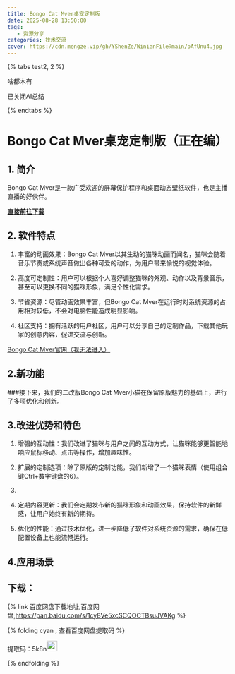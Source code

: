 ```yaml
---
title: Bongo Cat Mver桌宠定制版
date: 2025-08-28 13:50:00
tags:
   - 资源分享
categories: 技术交流
cover: https://cdn.mengze.vip/gh/YShenZe/WinianFile@main/pAfUnu4.jpg
---
```


{% tabs test2, 2 %}

<!-- tab 查看AI总结 -->

啥都木有

<!-- endtab -->

<!-- tab 关闭AI总结-->
已关闭AI总结
<!-- endtab -->

{% endtabs %}

# Bongo Cat Mver桌宠定制版（正在编）

## <a id = "section1" class="no-underline">1. 简介</a>
Bongo Cat Mver是一款广受欢迎的屏幕保护程序和桌面动态壁纸软件，也是主播直播的好伙伴。

**[直接前往下载](#download)**

## <a id = "section2">2. 软件特点</a>

1. 丰富的动画效果：Bongo Cat Mver以其生动的猫咪动画而闻名，猫咪会随着音乐节奏或系统声音做出各种可爱的动作，为用户带来愉悦的视觉体验。

2. 高度可定制性：用户可以根据个人喜好调整猫咪的外观、动作以及背景音乐，甚至可以更换不同的猫咪形象，满足个性化需求。

3. 节省资源：尽管动画效果丰富，但Bongo Cat Mver在运行时对系统资源的占用相对较低，不会对电脑性能造成明显影响。

4. 社区支持：拥有活跃的用户社区，用户可以分享自己的定制作品，下载其他玩家的创意内容，促进交流与创新。

[Bongo Cat Mver官网（我无法进入）](https://github.com/ayangweb/BongoCat/releases)

## <a id = "section2">2.新功能</a>

###接下来，我们的二改版Bongo Cat Mver小猫在保留原版魅力的基础上，进行了多项优化和创新。

## <a id = "section3">3.改进优势和特色</a>

1. 增强的互动性：我们改进了猫咪与用户之间的互动方式，让猫咪能够更智能地响应鼠标移动、点击等操作，增加趣味性。

2. 扩展的定制选项：除了原版的定制功能，我们新增了一个猫咪表情（使用组合键Ctrl+数字键盘的6）。

3. 

4. 定期内容更新：我们会定期发布新的猫咪形象和动画效果，保持软件的新鲜感，让用户始终有新的期待。

5. 优化的性能：通过技术优化，进一步降低了软件对系统资源的需求，确保在低配置设备上也能流畅运行。

## <a id = "section4">4.应用场景</a>



## <a id = "download">下载：</a>

{% link 百度网盘下载地址,百度网盘,https://pan.baidu.com/s/1cy8Ve5xcSCQOCTBsuJVAKg %}

{% folding cyan , 查看百度网盘提取码 %}

提取码：5k8n<span><img src='https://bu.dusays.com/2023/06/01/64788cd5a356b.png' style='height:24px'></span>

{% endfolding %}
